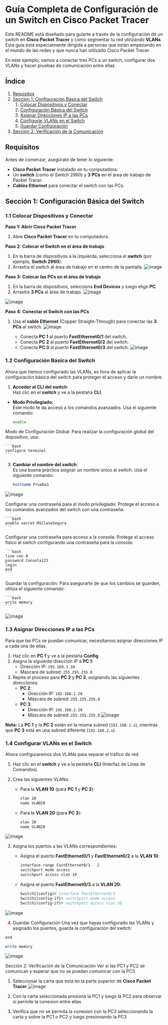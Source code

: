 # Guía Completa de Configuración de un Switch en Cisco Packet Tracer

Este README está diseñado para guiarte a través de la configuración de un switch en **Cisco Packet Tracer** y cómo segmentar tu red utilizando **VLANs**. Esta guía está especialmente dirigida a personas que están empezando en el mundo de las redes y que nunca han utilizado Cisco Packet Tracer.

En este ejemplo, vamos a conectar tres PCs a un switch, configurar dos VLANs y hacer pruebas de comunicación entre ellas.

## Índice
1. [Requisitos](#requisitos)
2. [Sección 1: Configuración Básica del Switch](#sección-1-configuración-básica-del-switch)
    1. [Colocar Dispositivos y Conectar](#11-colocar-dispositivos-y-conectar)
    2. [Configuración Básica del Switch](#12-configuración-básica-del-switch)
    3. [Asignar Direcciones IP a las PCs](#13-asignar-direcciones-ip-a-las-pcs)
    4. [Configurar VLANs en el Switch](#14-configurar-vlans-en-el-switch)
    5. [Guardar Configuración](#15-guardar-configuración)
3. [Sección 2: Verificación de la Comunicación](#sección-2-verificación-de-la-comunicación)

## Requisitos

Antes de comenzar, asegúrate de tener lo siguiente:
- **Cisco Packet Tracer** instalado en tu computadora.
- Un **switch** (como el Switch 2960) y **3 PCs** en el área de trabajo de Packet Tracer.
- **Cables Ethernet** para conectar el switch con las PCs.

## Sección 1: Configuración Básica del Switch

### 1.1 Colocar Dispositivos y Conectar

**Paso 1: Abrir Cisco Packet Tracer**
1. Abre **Cisco Packet Tracer** en tu computadora.

**Paso 2: Colocar el Switch en el área de trabajo**
1. En la barra de dispositivos a la izquierda, selecciona el **switch** (por ejemplo, **Switch 2960**).
2. Arrastra el switch al área de trabajo en el centro de la pantalla.
![image](https://github.com/user-attachments/assets/f18b379d-feca-4d07-9b6e-7fb60e18890d)

**Paso 3: Colocar las PCs en el área de trabajo**
1. En la barra de dispositivos, selecciona **End Devices** y luego elige **PC**.
2. Arrastra **3 PCs** al área de trabajo.
![image](https://github.com/user-attachments/assets/536c8496-1940-4d67-9753-c34fabeaa9e8)

![image](https://github.com/user-attachments/assets/f151e354-6e47-47a4-bcfe-274dfb4092e8)

**Paso 4: Conectar el Switch con las PCs**
1. Usa el **cable Ethernet** (Copper Straight-Through) para conectar las **3 PCs** al switch.
![image](https://github.com/user-attachments/assets/0f46a8ce-6ac7-4a85-8f0c-902830fa6c85)

   - Conecta **PC 1** al puerto **FastEthernet0/1** del switch.
   - Conecta **PC 2** al puerto **FastEthernet0/2** del switch.
   - Conecta **PC 3** al puerto **FastEthernet0/3** del switch.
![image](https://github.com/user-attachments/assets/9082a049-ddde-4a0c-aedd-98996fc5c54c)

### 1.2 Configuración Básica del Switch

Ahora que hemos configurado las VLANs, es hora de aplicar la configuración básica del switch para proteger el acceso y darle un nombre.

1. **Acceder al CLI del switch**:  
   Haz clic en el **switch** y ve a la pestaña **CLI**.

- **Modo Privilegiado:**  
  Este modo te da acceso a los comandos avanzados. Usa el siguiente comando:
  
  ```bash
  enable
  ```
Modo de Configuración Global:
Para realizar la configuración global del dispositivo, usa:

    ```bash
    configure terminal
    ```
    
3. **Cambiar el nombre del switch**:  
   Es una buena práctica asignar un nombre único al switch. Usa el siguiente comando:
   ```bash
   hostname Prueba1
   ```
![image](https://github.com/user-attachments/assets/b57dbe4d-070d-4585-ac02-46cc53a3396b)

  Configurar una contraseña para el modo privilegiado:
Protege el acceso a los comandos avanzados del switch con una contraseña:

  	```bash
    enable secret MiClaveSegura
    ```

  Configurar una contraseña para acceso a la consola:
Protege el acceso físico al switch configurando una contraseña para la consola:

    ```bash
    line con 0
    password Consola123
    login
    end
    ```

  Guardar la configuración:
Para asegurarte de que los cambios se guarden, utiliza el siguiente comando:

    ```bash
    write memory
    ```
![image](https://github.com/user-attachments/assets/019d07db-b892-42e0-bd74-214369c5c8aa)

### 1.3 Asignar Direcciones IP a las PCs

Para que las PCs se puedan comunicar, necesitamos asignar direcciones IP a cada una de ellas.

1. Haz clic en **PC 1** y ve a la pestaña **Config**.
2. Asigna la siguiente dirección IP a **PC 1**:
   - Dirección IP: `192.168.1.10`
   - Máscara de subred: `255.255.255.0`
3. Repite el proceso para **PC 2** y **PC 3**, asignando las siguientes direcciones:
   - **PC 2**:
     - Dirección IP: `192.168.1.20`
     - Máscara de subred: `255.255.255.0`
   - **PC 3**:
     - Dirección IP: `192.168.2.10`
     - Máscara de subred: `255.255.255.0`
![image](https://github.com/user-attachments/assets/015f764d-5866-4aef-9ed0-6cbb75270bab)

**Nota:** La **PC 1** y la **PC 2** están en la misma subred (`192.168.1.x`), mientras que **PC 3** está en una subred diferente (`192.168.2.x`).

### 1.4 Configurar VLANs en el Switch

Ahora configuraremos dos VLANs para separar el tráfico de red.

1. Haz clic en el **switch** y ve a la pestaña **CLI** (Interfaz de Línea de Comandos).

2. Crea las siguientes VLANs:
   - Para la **VLAN 10** (para **PC 1** y **PC 2**):
     ```bash
     vlan 10
     name VLAN10
     ```

   - Para la **VLAN 20** (para **PC 3**):
     ```bash
     vlan 20
     name VLAN20
     ```
![image](https://github.com/user-attachments/assets/45547ef6-34dd-43fb-810b-3085c2ecdbbc)

3. Asigna los puertos a las VLANs correspondientes:
   - Asigna el puerto **FastEthernet0/1** y **FastEthernet0/2** a la **VLAN 10**:
     ```bash
     interface range FastEthernet0/1 - 2
     switchport mode access
     switchport access vlan 10
     ```

   - Asigna el puerto **FastEthernet0/3** a la **VLAN 20**:
     ```bash
     Switch1(config)# interface FastEthernet0/3
     Switch1(config-if)# switchport mode access
     Switch1(config-if)# switchport access vlan 20
     ```
![image](https://github.com/user-attachments/assets/57009da7-27d2-415e-b324-230b59d2f7fc)

  4. Guardar Configuración
    Una vez que hayas configurado las VLANs y asignado los puertos, guarda la configuración del switch:

  ```bash
  end
  ```
  ```bash
  write memory
  ```
![image](https://github.com/user-attachments/assets/a77716d9-bbec-48f8-ae55-e87590d1cdea)

Sección 2: Verificación de la Comunicación
  Ver si las PC1 y PC2 se comunican y esperar que no se puedan comunicar con la PC3

  1. Seleccionar la carta que esta en la parte superior de **Cisco Packet Tracer**
![image](https://github.com/user-attachments/assets/6ec3116f-e464-481a-8156-c071f04b5419)

  2. Con la carta seleccionada presiona la PC1 y luego la PC2 para observar si permite la conexion entre ellas

  3. Verifica que no se permita la conexion con la PC3 seleccionando la carta y sobre la PC1 o PC2 y luego presionando la PC3
